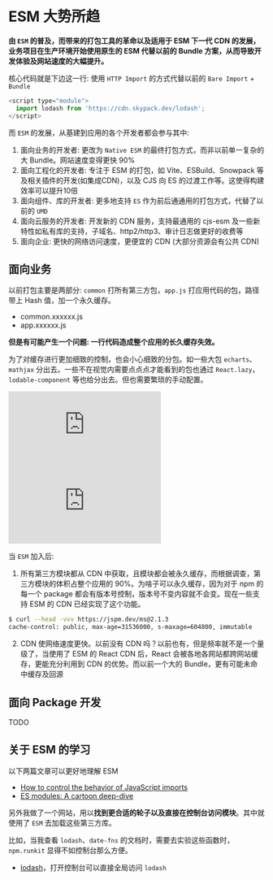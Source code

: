 # ESM 大势所趋

**由 `ESM` 的普及，而带来的打包工具的革命以及适用于 ESM 下一代 CDN 的发展，业务项目在生产环境开始使用原生的 ESM 代替以前的 Bundle 方案，从而导致开发体验及网站速度的大幅提升。**

核心代码就是下边这一行: 使用 `HTTP Import` 的方式代替以前的 `Bare Import` + `Bundle`

``` js
<script type="module">
  import lodash from 'https://cdn.skypack.dev/lodash';
</script>
```

而 `ESM` 的发展，从基建到应用的各个开发者都会参与其中: 

1. 面向业务的开发者: 更改为 `Native ESM` 的最终打包方式，而非以前单一复杂的大 Bundle。网站速度变得更快 90%
1. 面向工程化的开发者: 专注于 ESM 的打包，如 Vite、ESBuild、Snowpack 等及相关插件的开发(如集成CDN)，以及 CJS 向 ES 的过渡工作等。这使得构建效率可以提升10倍
1. 面向组件、库的开发者: 更多地支持 `ES` 作为前后通通用的打包方式，代替了以前的 `UMD`
1. 面向云服务的开发者: 开发新的 CDN 服务，支持最通用的 cjs-esm 及一些新特性如私有库的支持，子域名、http2/http3、审计日志做更好的收费等
1. 面向企业: 更快的网络访问速度，更便宜的 CDN (大部分资源会有公共 CDN)

## 面向业务

以前打包主要是两部分: `common` 打所有第三方包，`app.js` 打应用代码的包，路径带上 Hash 值，加一个永久缓存。

+ common.xxxxxx.js
+ app.xxxxxx.js

**但是有可能产生一个问题: 一行代码造成整个应用的长久缓存失效。**

为了对缓存进行更加细致的控制，也会小心细致的分包。如一些大包 `echarts`、`mathjax` 分出去。一些不在视觉内需要点点点才能看到的包也通过 `React.lazy`，`lodable-component` 等也给分出去。但也需要繁琐的手动配置。

![分包](https://shanyue.tech/frontend-engineering/bundle.html#%E5%8E%9F%E5%88%99)
![HTTP 缓存控制](https://shanyue.tech/frontend-engineering/http-cache.html)

当 `ESM` 加入后:

1. 所有第三方模块都从 CDN 中获取，且模块都会被永久缓存，而根据调查，第三方模块的体积占整个应用的 90%。为啥子可以永久缓存，因为对于 npm 的每一个 package 都会有版本号控制，版本号不变内容就不会变。现在一些支持 ESM 的 CDN 已经实现了这个功能。

``` bash
$ curl --head -vvv https://jspm.dev/ms@2.1.3
cache-control: public, max-age=31536000, s-maxage=604800, immutable
```

2. CDN 使网络速度更快。以前没有 CDN 吗？以前也有，但是频率就不是一个量级了，当使用了 ESM 的 React CDN 后，React 会被各地各网站都跨网站缓存，更能充分利用到 CDN 的优势。而以前一个大的 Bundle，更有可能未命中缓存及回源

## 面向 Package 开发

TODO

## 关于 ESM 的学习

以下两篇文章可以更好地理解 ESM

+ [How to control the behavior of JavaScript imports](https://github.com/WICG/import-maps)
+ [ES modules: A cartoon deep-dive](https://hacks.mozilla.org/2018/03/es-modules-a-cartoon-deep-dive/)

另外我做了一个网站，用以**找到更合适的轮子以及直接在控制台访问模块**。其中就使用了 `ESM` 去加载这些第三方库。

比如，当我查看 `lodash`、`date-fns` 的文档时，需要去实验这些函数时，`npm.runkit` 显得不如控制台那么方便。

+ [lodash](https://npm.devtoo.tech)，打开控制台可以直接全局访问 `lodash`

